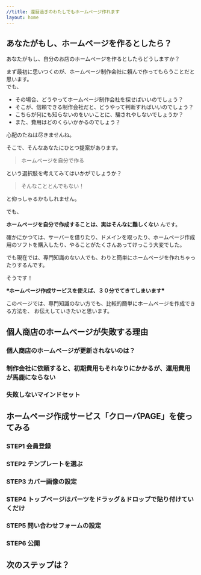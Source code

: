 ```yaml
---
//title: 還暦過ぎのわたしでもホームページ作れます
layout: home
---
```


## あなたがもし、ホームページを作るとしたら？
あなたがもし、自分のお店のホームページを作るとしたらどうしますか？

まず最初に思いつくのが、ホームページ制作会社に頼んで作ってもらうことだと思います。  
でも、

- その場合、どうやってホームページ制作会社を探せばいいのでしょう？ 
- そこが、信頼できる制作会社だと、どうやって判断すればいいのでしょう？
- こちらが何にも知らないのをいいことに、騙されやしないでしょうか？
- また、費用はどのくらいかかるのでしょう？

心配のたねは尽きませんね。

そこで、そんなあなたにひとつ提案があります。

>  ホームページを自分で作る

という選択肢を考えてみてはいかがでしょうか？

>  そんなこととんでもない！

と仰っしゃるかもしれません。


でも、

**ホームページを自分で作成することは、実はそんなに難しくない** んです。

確かにかつては、サーバーを借りたり、ドメインを取ったり、ホームページ作成用のソフトを購入したり、やることがたくさんあってけっこう大変でした。

でも現在では、専門知識のない人でも、わりと簡単にホームページを作れちゃったりするんです。

そうです！

**❝ホームページ作成サービスを使えば、３０分でてきてしまいます❞**

このページでは、専門知識のない方でも、比較的簡単にホームページを作成できる方法を、
お伝えしていきたいと思います。


## 個人商店のホームページが失敗する理由
### 個人商店のホームページが更新されないのは？

### 制作会社に依頼すると、初期費用もそれなりにかかるが、運用費用が馬鹿にならない

### 失敗しないマインドセット

## ホームページ作成サービス「クローバPAGE」を使ってみる
### STEP1 会員登録

### STEP2 テンプレートを選ぶ

### STEP3 カバー画像の設定

### STEP4 トップページはパーツをドラッグ＆ドロップで貼り付けていくだけ

### STEP5 問い合わせフォームの設定

### STEP6 公開

## 次のステップは？



